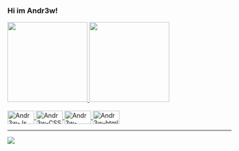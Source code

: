 ### Hi im Andr3w!

<div>
  <a href="https://github.com/Andr3wGustavo">
  <img height="180em" src="https://github-readme-stats.vercel.app/api?username=Andr3wGustavo&show_icons=true&theme=chartreuse-dark&include_all_commits=true&count_private=true"/>
  <img height="180em" src="https://github-readme-stats.vercel.app/api/top-langs/?username=rafaballerini&layout=compact&langs_count=7&theme=chartreuse-dark"/>
</div>
  
<div style="display: inline_block"><br>
  <img align="center" alt="Andr3w-Js" height="30" width="60" src="https://img.shields.io/badge/JavaScript-F7DF1E?style=for-the-badge&logo=javascript&logoColor=black">
  <img align="center" alt="Andr3w-CSS" height="30" width="60" src="https://img.shields.io/badge/CSS3-1572B6?style=for-the-badge&logo=css3&logoColor=white">
  <img align="center" alt="Andr3w-Python" height="30" width="60" src="https://img.shields.io/badge/Python-3776AB?style=for-the-badge&logo=python&logoColor=white">
  <img align="center" alt="Andr3w-html" height="30" width="60" src="https://img.shields.io/badge/HTML-239120?style=for-the-badge&logo=html5&logoColor=white">
</div>
<hr>
<div> 
  <a href = "andreadgustavo@gmail.com"><img src="https://img.shields.io/badge/Gmail-D14836?style=for-the-badge&logo=gmail&logoColor=white" target="_blank"></a>
</div>
